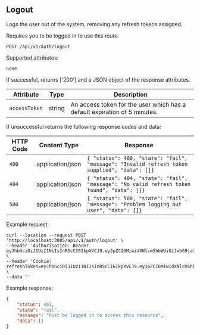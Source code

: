 ## Logout

Logs the user out of the system, removing any refresh tokens assigned.

Requires you to be logged in to use this route.

```plaintext
POST /api/v1/auth/logout
```

Supported attributes: 

`none`

If successful, returns ['200'] and a JSON object of the response attributes.

| Attribute                | Type     | Description           |
|--------------------------|----------|-----------------------|
| `accessToken`            | string | An access token for the user which has a default expiration of 5 minutes. |

If unsuccessful returns the following response codes and data:

| HTTP Code                 | Content Type   | Response        |
|---------------------------|----------------|-----------------|
| `400`                     | application/json | `{ "status": 400, "state": "fail", "message": "Invalid refresh token supplied", "data": []}`|
| `404`                     | application/json | `{ "status": 404, "state": "fail", "message": "No valid refresh token found", "data": []}`|
| `500`                     | application/json | `{ "status": 500, "state": "fail", "message": "Problem logging out user", "data": []}`|

Example request:

```shell
curl --location --request POST 'http://localhost:3005/api/v1/auth/logout' \
--header 'Authorisation: Bearer eyJhbGciOiJIUzI1NiIsInR5cCI6IkpXVCJ9.eyJpZCI6MiwidXNlcm5hbWUiOiJwbG9ja3llckBnb29nbGVtYWlsLmNvbSIsImRpc3BsYXlfbmFtZSI6IlBhdWwiLCJsYXN0X2xvZ29uIjpudWxsLCJpYXQiOjE3MzI3ODcxNTUsImV4cCI6MTczMjc4NzQ1NX0.ostNn4ZR_GvDsCouyDYMbK_BrhiKVZPgGQT2icgn0GA' \
--header 'Cookie: refreshToken=eyJhbGciOiJIUzI1NiIsInR5cCI6IkpXVCJ9.eyJpZCI6MiwidXNlcm5hbWUiOiJwbG9ja3llckBnb29nbGVtYWlsLmNvbSIsImRpc3BsYXlfbmFtZSI6IlBhdWwiLCJsYXN0X2xvZ29uIjpudWxsLCJpYXQiOjE3MzI3ODcxNTUsImV4cCI6MTczMjg3MzU1NX0.uy1Le7WevfmDsIO8tf0rWGeW_ejCsO6rODsWyADTHnA' \
--data ''
```

Example response:

```json
{
    "status": 401,
    "state": "fail",
    "message": "Must be logged in to access this resource",
    "data": []
}
```